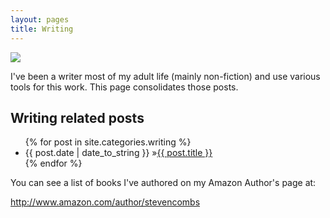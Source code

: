 ```yaml
---
layout: pages
title: Writing
---
```


<img class="category" src="http://www.stevencombs.com/images/design/place-holder.svg" />

I've been a writer most of my adult life (mainly non-fiction) and use various tools for this work. This page consolidates those posts.

## Writing related posts


<ul id="blog-posts" class="posts">
{% for post in site.categories.writing %}
    <li><span>{{ post.date | date_to_string }} &raquo;</span><a href="{{ post.url }}">{{ post.title }}</a></li>
{% endfor %}
</ul>

You can see a list of books I've authored on my Amazon Author's page at:

<http://www.amazon.com/author/stevencombs>